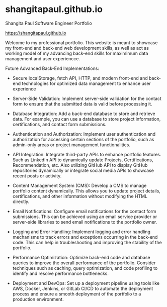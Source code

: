 # shangitapaul.github.io
Shangita Paul Software Engineer Portfolio

https://shangitapaul.github.io

Welcome to my professional portfolio. This website is meant to showcase my front-end and back-end web development skills, as well as act as working model of my advancing back-end skills for maximimum data management and user experiencce.

Future Advanced Back-End Implementations:

- Secure localStorage, fetch API, HTTP, and modern front-end and back-end technologies for optimized data management to enhance user experience

- Server-Side Validation: Implement server-side validation for the contact form to ensure that the submitted data is valid before processing it.

- Database Integration: Add a back-end database to store and retrieve data. For example, you can use a database to store project information, certifications, and contact form submissions.

- Authentication and Authorization: Implement user authentication and authorization for accessing certain sections of the portfolio, such as admin-only areas or project management functionalities.

- API Integration: Integrate third-party APIs to enhance portfolio features. Such as LinkedIn API to dynamically update Projects, Certifications, Recommendation, etc. Also utilizing GitHub API to display GitHub repositories dynamically or integrate social media APIs to showcase recent posts or activity.

- Content Management System (CMS): Develop a CMS to manage portfolio content dynamically. This allows you to update project details, certifications, and other information without modifying the HTML directly.

- Email Notifications: Configure email notifications for the contact form submissions. This can be achieved using an email service provider or server-side libraries to send email notifications to the portfolio owner.

- Logging and Error Handling: Implement logging and error handling mechanisms to track errors and exceptions occurring in the back-end code. This can help in troubleshooting and improving the stability of the portfolio.

- Performance Optimization: Optimize back-end code and database queries to improve the overall performance of the portfolio. Consider techniques such as caching, query optimization, and code profiling to identify and resolve performance bottlenecks.

- Deployment and DevOps: Set up a deployment pipeline using tools like AWS, Docker, Jenkins, or GitLab CI/CD to automate the deployment process and ensure a smooth deployment of the portfolio to a production environment.


